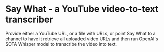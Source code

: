# Say What - a YouTube video-to-text transcriber
 Provide either a YouTube URL, or a file with URLs, or point Say What to a channel to have it retrieve all uploaded video URLs and then run OpenAI's SOTA Whisper model to transcribe the video into text.
